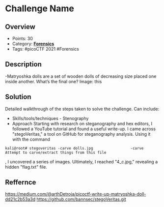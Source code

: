 # Challenge Name

## Overview
- Points: 30
- Category:  **[Forensics](/Forensics)**
- Tags: #picoCTF 2021 #Forensics

## Description

-Matryoshka dolls are a set of wooden dolls of decreasing size placed one inside another. What’s the final one? Image: this

## Solution

Detailed walkthrough of the steps taken to solve the challenge. Can include:


- Skills/tools/techniques - Stenography
- Approach
Starting with research on steganography and hex editors, I followed a YouTube tutorial and found a useful write-up. I came across "stegoVeritas," a tool on GitHub for steganography analysis. Using it with the command
```
kali@root# stegoveritas -carve dolls.jpg                 -carve Attempt to carve/extract things from this file 
```
, I uncovered a series of images. Ultimately, I reached "4_c.jpg," revealing a hidden "flag.txt" file.


 


## Reffernce
https://medium.com/@arthDetroja/picoctf-write-up-matryoshka-doll-dd21c2b53a3d
https://github.com/bannsec/stegoVeritas.git
